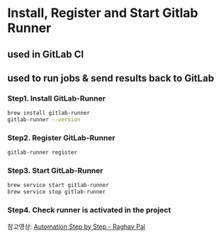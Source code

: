 # Install, Register and Start Gitlab Runner

## used in GitLab CI

## used to run jobs & send results back to GitLab

### Step1. Install GitLab-Runner

```bash
brew install gitlab-runner
gitlab-runner --version
```

### Step2. Register GitLab-Runner

```bash
gitlab-runner register
```

### Step3. Start GitLab-Runner

```bash
brew service start gitlab-runner
brew service stop gitlab-runner
```

### Step4. Check runner is activated in the project

참고영상: [Automation Step by Step - Raghav Pal](https://www.youtube.com/watch?v=R8rru9nmZ40&list=PLhW3qG5bs-L8YSnCiyQ-jD8XfHC2W1NL_&index=5)
